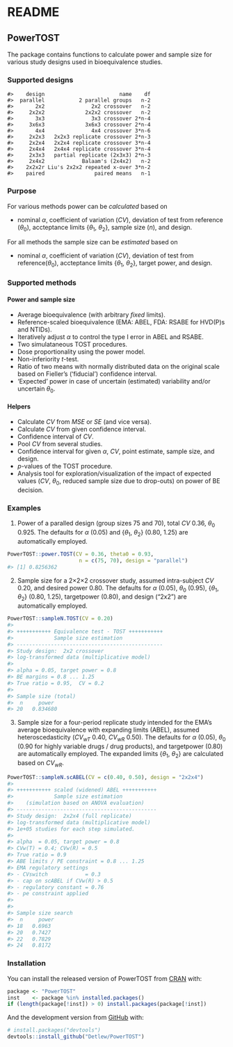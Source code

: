 README
================

<!-- README.md is generated from README.Rmd. Please edit that file -->

## PowerTOST

The package contains functions to calculate power and sample size for
various study designs used in bioequivalence studies.

### Supported designs

    #>    design                        name    df
    #>  parallel           2 parallel groups   n-2
    #>       2x2               2x2 crossover   n-2
    #>     2x2x2             2x2x2 crossover   n-2
    #>       3x3               3x3 crossover 2*n-4
    #>     3x6x3             3x6x3 crossover 2*n-4
    #>       4x4               4x4 crossover 3*n-6
    #>     2x2x3   2x2x3 replicate crossover 2*n-3
    #>     2x2x4   2x2x4 replicate crossover 3*n-4
    #>     2x4x4   2x4x4 replicate crossover 3*n-4
    #>     2x3x3   partial replicate (2x3x3) 2*n-3
    #>     2x4x2            Balaam's (2x4x2)   n-2
    #>    2x2x2r Liu's 2x2x2 repeated x-over 3*n-2
    #>    paired                paired means   n-1

### Purpose

For various methods power can be *calculated* based on

  - nominal *α*, coefficient of variation (*CV*), deviation of test from
    reference (*θ*<sub>0</sub>), accteptance limits {*θ*<sub>1</sub>,
    *θ*<sub>2</sub>}, sample size (*n*), and design.

For all methods the sample size can be *estimated* based on

  - nominal *α*, coefficient of variation (*CV*), deviation of test from
    reference(*θ*<sub>0</sub>), accteptance limits {*θ*<sub>1</sub>,
    *θ*<sub>2</sub>}, target power, and design.

### Supported methods

#### Power and sample size

  - Average bioequivalence (with arbitrary *fixed* limits).
  - Reference-scaled bioequivalence (EMA: ABEL, FDA: RSABE for HVD(P)s
    and NTIDs).
  - Iteratively adjust *α* to control the type I error in ABEL and
    RSABE.
  - Two simulataneous TOST procedures.
  - Dose proportionality using the power model.
  - Non-inferiority *t*-test.
  - Ratio of two means with normally distributed data on the original
    scale based on Fieller’s (‘fiducial’) confidence interval.
  - ‘Expected’ power in case of uncertain (estimated) variability and/or
    uncertain *θ*<sub>0</sub>.

#### Helpers

  - Calculate *CV* from *MSE* or *SE* (and vice versa).
  - Calculate *CV* from given confidence interval.
  - Confidence interval of *CV*.
  - Pool *CV* from several studies.
  - Confidence interval for given *α*, *CV*, point estimate, sample
    size, and design.
  - *p*-values of the TOST procedure.
  - Analysis tool for exploration/visualization of the impact of
    expected values (*CV*, *θ*<sub>0</sub>, reduced sample size due to
    drop-outs) on power of BE decision.

### Examples

1.  Power of a paralled design (group sizes 75 and 70), total *CV* 0.36,
    *θ*<sub>0</sub> 0.925. The defaults for *α* (0.05) and
    {*θ*<sub>1</sub>, *θ*<sub>2</sub>} (0.80, 1.25) are automatically
    employed.

<!-- end list -->

``` r
PowerTOST::power.TOST(CV = 0.36, theta0 = 0.93,
                       n = c(75, 70), design = "parallel")
#> [1] 0.8256362
```

2.  Sample size for a 2×2×2 crossover study, assumed intra-subject *CV*
    0.20, and desired power 0.80. The defaults for *α* (0.05),
    *θ*<sub>0</sub> (0.95), {*θ*<sub>1</sub>, *θ*<sub>2</sub>} (0.80,
    1.25), targetpower (0.80), and design (“2x2”) are automatically
    employed.

<!-- end list -->

``` r
PowerTOST::sampleN.TOST(CV = 0.20)
#> 
#> +++++++++++ Equivalence test - TOST +++++++++++
#>             Sample size estimation
#> -----------------------------------------------
#> Study design:  2x2 crossover 
#> log-transformed data (multiplicative model)
#> 
#> alpha = 0.05, target power = 0.8
#> BE margins = 0.8 ... 1.25 
#> True ratio = 0.95,  CV = 0.2
#> 
#> Sample size (total)
#>  n     power
#> 20   0.834680
```

3.  Sample size for a four-period replicate study intended for the EMA’s
    average bioequivalence with expanding limits (ABEL), assumed
    heteroscedasticity (*CV<sub>wT</sub>* 0.40, *CV<sub>wR</sub>* 0.50).
    The defaults for *α* (0.05), *θ*<sub>0</sub> (0.90 for highly
    variable drugs / drug products), and targetpower (0.80) are
    automatically employed. The expanded limits {*θ*<sub>1</sub>,
    *θ*<sub>2</sub>} are calculated based on *CV<sub>wR</sub>*.

<!-- end list -->

``` r
PowerTOST::sampleN.scABEL(CV = c(0.40, 0.50), design = "2x2x4")
#> 
#> +++++++++++ scaled (widened) ABEL +++++++++++
#>             Sample size estimation
#>    (simulation based on ANOVA evaluation)
#> ---------------------------------------------
#> Study design:  2x2x4 (full replicate) 
#> log-transformed data (multiplicative model)
#> 1e+05 studies for each step simulated.
#> 
#> alpha  = 0.05, target power = 0.8
#> CVw(T) = 0.4; CVw(R) = 0.5
#> True ratio = 0.9
#> ABE limits / PE constraint = 0.8 ... 1.25 
#> EMA regulatory settings
#> - CVswitch            = 0.3 
#> - cap on scABEL if CVw(R) > 0.5
#> - regulatory constant = 0.76 
#> - pe constraint applied
#> 
#> 
#> Sample size search
#>  n     power
#> 18   0.6963 
#> 20   0.7427 
#> 22   0.7829 
#> 24   0.8172
```

### Installation

You can install the released version of PowerTOST from
[CRAN](https://CRAN.R-project.org) with:

``` r
package <- "PowerTOST"
inst    <- package %in% installed.packages()
if (length(package[!inst]) > 0) install.packages(package[!inst])
```

And the development version from [GitHub](https://github.com/) with:

``` r
# install.packages("devtools")
devtools::install_github("Detlew/PowerTOST")
```
